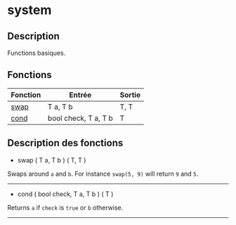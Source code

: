 # system

## Description

Functions basiques.

## Fonctions

|Fonction|Entrée|Sortie|
|-|-|-|
|[swap](#swap)|T a, T b|T, T|
|[cond](#cond)|bool check, T a, T b|T|


## Description des fonctions

<a id="swap"></a>
- swap ( T a, T b ) ( T, T )

Swaps around `a` and `b`.
For instance `swap(5, 9)` will return `9` and `5`.
___

<a id="cond"></a>
- cond ( bool check, T a, T b ) ( T )

Returns `a` if `check` is `true` or `b` otherwise.
___